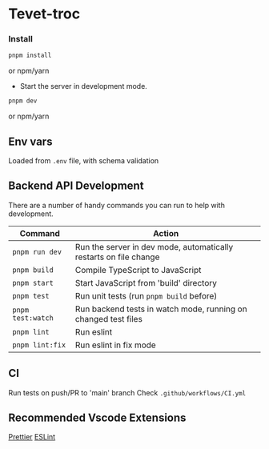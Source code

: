 # Tevet-troc

### Install
```bash
pnpm install
```

or npm/yarn

- Start the server in development mode.

```bash
pnpm dev
```

or npm/yarn

## Env vars

Loaded from `.env` file, with schema validation

## Backend API Development

There are a number of handy commands you can run to help with development.

|Command | Action |
|---|---|
|`pnpm run dev` | Run the server in dev mode, automatically restarts on file change |
|`pnpm build`| Compile TypeScript to JavaScript |
|`pnpm start`| Start JavaScript from 'build' directory |
|`pnpm test`| Run unit tests (run `pnpm build` before) |
|`pnpm test:watch`| Run backend tests in watch mode, running on changed test files |
|`pnpm lint`| Run eslint |
|`pnpm lint:fix`| Run eslint in fix mode |

## CI

Run tests on push/PR to 'main' branch
Check `.github/workflows/CI.yml`

## Recommended Vscode Extensions

[Prettier](https://marketplace.visualstudio.com/items?itemName=esbenp.prettier-vscode)
[ESLint](https://marketplace.visualstudio.com/items?itemName=dbaeumer.vscode-eslint)
